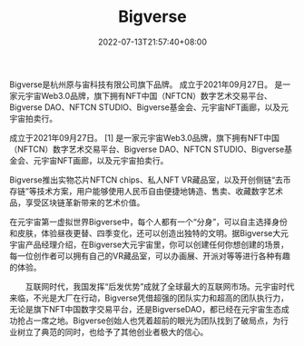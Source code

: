﻿---
weight: 
title: "Bigverse"
description: "Bigverse是杭州原与宙科技有限公司旗下品牌。 成立于2021年09月27日。 是一家元宇宙Web3.0品牌，旗下拥有NFT中国（NFTCN）数字艺术交易平台、Bigverse DAO、NFTCN STUDIO、Bigverse基金会、元宇宙NFT画廊，以及元宇宙拍卖行。"
date: 2022-07-13T21:57:40+08:00
lastmod: 2022-07-13T16:45:40+08:00
draft: false
authors: ["qianxun"]
featuredImage: "150.webp"
link: "https://baike.baidu.com/item/Bigverse/60096532?fr=aladdin"
tags: ["Bigverse","交易所"]
categories: ["navigation"]
navigation: ["交易所"]
lightgallery: true
toc: true
pinned: false
recommend: false
recommend1: false
---
Bigverse是杭州原与宙科技有限公司旗下品牌。 成立于2021年09月27日。 是一家元宇宙Web3.0品牌，旗下拥有NFT中国（NFTCN）数字艺术交易平台、Bigverse DAO、NFTCN STUDIO、Bigverse基金会、元宇宙NFT画廊，以及元宇宙拍卖行。

成立于2021年09月27日。 [1] 是一家元宇宙Web3.0品牌，旗下拥有NFT中国（NFTCN）数字艺术交易平台、Bigverse DAO、NFTCN STUDIO、Bigverse基金会、元宇宙NFT画廊，以及元宇宙拍卖行。

Bigverse推出实物芯片NFTCN chips、私人NFT VR藏品室，以及开创侧链“去币存链”等技术方案，用户能够使用人民币自由便捷地铸造、售卖、收藏数字艺术品，享受区块链革新带来的艺术价值。

在元宇宙第一虚拟世界Bigverse中，每个人都有一个“分身”，可以自主选择身份和皮肤，体验昼夜更替、四季变化，还可以创造出独特的文明。据Bigverse大元宇宙产品经理介绍，在Bigverse大元宇宙里，你可以创建任何你想创建的场景，每一位创作者可以拥有自己的VR藏品室，可以办画展、开派对等等进行各种有趣的体验。





　　互联网时代，我国发挥“后发优势”成就了全球最大的互联网市场。元宇宙时代来临，不光是大厂在行动，Bigverse凭借超强的团队实力和超高的团队执行力，无论是旗下NFT中国数字交易平台，还是BigverseDAO，都已经在元宇宙生态成功抢占一席之地。Bigverse创始人也凭着超前的眼光为团队找到了破局点，为行业树立了典范的同时，也给予了其他创业者极大的信心。